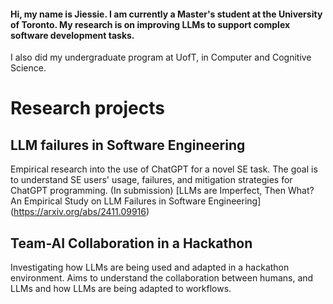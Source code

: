 #### Hi, my name is Jiessie. I am currently a Master's student at the University of Toronto. My research is on improving LLMs to support complex software development tasks.

I also did my undergraduate program at UofT, in Computer and Cognitive Science.

# Research projects
## LLM failures in Software Engineering
Empirical research into the use of ChatGPT for a novel SE task. The goal is to understand SE users' usage, failures, and mitigation strategies for ChatGPT programming. (In submission)
[LLMs are Imperfect, Then What? An Empirical Study on LLM Failures in Software Engineering] (https://arxiv.org/abs/2411.09916)

## Team-AI Collaboration in a Hackathon
Investigating how LLMs are being used and adapted in a hackathon environment. Aims to understand the collaboration between humans, and LLMs and how LLMs are being adapted to workflows.
